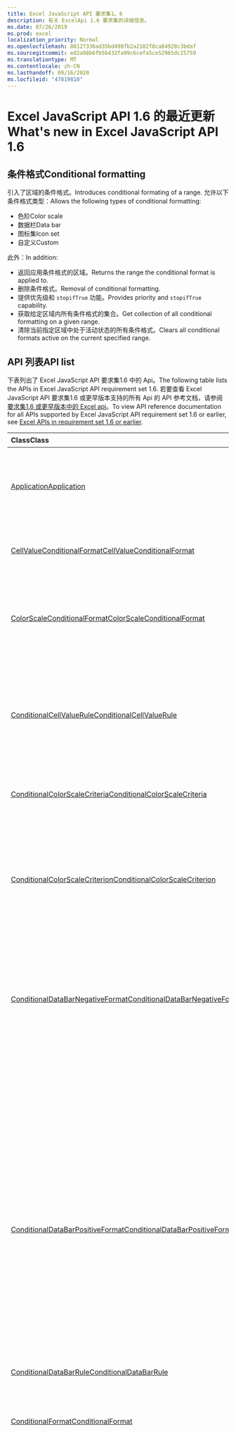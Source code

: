 ```yaml
---
title: Excel JavaScript API 要求集1。6
description: 有关 ExcelApi 1.6 要求集的详细信息。
ms.date: 07/26/2019
ms.prod: excel
localization_priority: Normal
ms.openlocfilehash: 88127336ad35bd498fb2a2102f8ca84928c3bdaf
ms.sourcegitcommit: ed2a98b6fb5b432fa99c6cefa5ce52965dc25759
ms.translationtype: MT
ms.contentlocale: zh-CN
ms.lasthandoff: 09/16/2020
ms.locfileid: "47819810"
---
```

# <a name="whats-new-in-excel-javascript-api-16"></a><span data-ttu-id="a3c14-103">Excel JavaScript API 1.6 的最近更新</span><span class="sxs-lookup"><span data-stu-id="a3c14-103">What's new in Excel JavaScript API 1.6</span></span>

## <a name="conditional-formatting"></a><span data-ttu-id="a3c14-104">条件格式</span><span class="sxs-lookup"><span data-stu-id="a3c14-104">Conditional formatting</span></span>

<span data-ttu-id="a3c14-105">引入了区域的条件格式。</span><span class="sxs-lookup"><span data-stu-id="a3c14-105">Introduces conditional formating of a range.</span></span> <span data-ttu-id="a3c14-106">允许以下条件格式类型：</span><span class="sxs-lookup"><span data-stu-id="a3c14-106">Allows the following types of conditional formatting:</span></span>

* <span data-ttu-id="a3c14-107">色阶</span><span class="sxs-lookup"><span data-stu-id="a3c14-107">Color scale</span></span>
* <span data-ttu-id="a3c14-108">数据栏</span><span class="sxs-lookup"><span data-stu-id="a3c14-108">Data bar</span></span>
* <span data-ttu-id="a3c14-109">图标集</span><span class="sxs-lookup"><span data-stu-id="a3c14-109">Icon set</span></span>
* <span data-ttu-id="a3c14-110">自定义</span><span class="sxs-lookup"><span data-stu-id="a3c14-110">Custom</span></span>

<span data-ttu-id="a3c14-111">此外：</span><span class="sxs-lookup"><span data-stu-id="a3c14-111">In addition:</span></span>

* <span data-ttu-id="a3c14-112">返回应用条件格式的区域。</span><span class="sxs-lookup"><span data-stu-id="a3c14-112">Returns the range the conditional format is applied to.</span></span>
* <span data-ttu-id="a3c14-113">删除条件格式。</span><span class="sxs-lookup"><span data-stu-id="a3c14-113">Removal of conditional formatting.</span></span>
* <span data-ttu-id="a3c14-114">提供优先级和 `stopifTrue` 功能。</span><span class="sxs-lookup"><span data-stu-id="a3c14-114">Provides priority and `stopifTrue` capability.</span></span>
* <span data-ttu-id="a3c14-115">获取给定区域内所有条件格式的集合。</span><span class="sxs-lookup"><span data-stu-id="a3c14-115">Get collection of all conditional formatting on a given range.</span></span>
* <span data-ttu-id="a3c14-116">清除当前指定区域中处于活动状态的所有条件格式。</span><span class="sxs-lookup"><span data-stu-id="a3c14-116">Clears all conditional formats active on the current specified range.</span></span>

## <a name="api-list"></a><span data-ttu-id="a3c14-117">API 列表</span><span class="sxs-lookup"><span data-stu-id="a3c14-117">API list</span></span>

<span data-ttu-id="a3c14-118">下表列出了 Excel JavaScript API 要求集1.6 中的 Api。</span><span class="sxs-lookup"><span data-stu-id="a3c14-118">The following table lists the APIs in Excel JavaScript API requirement set 1.6.</span></span> <span data-ttu-id="a3c14-119">若要查看 Excel JavaScript API 要求集1.6 或更早版本支持的所有 Api 的 API 参考文档，请参阅 [要求集1.6 或更早版本中的 Excel api](/javascript/api/excel?view=excel-js-1.6&preserve-view=true)。</span><span class="sxs-lookup"><span data-stu-id="a3c14-119">To view API reference documentation for all APIs supported by Excel JavaScript API requirement set 1.6 or earlier, see [Excel APIs in requirement set 1.6 or earlier](/javascript/api/excel?view=excel-js-1.6&preserve-view=true).</span></span>

| <span data-ttu-id="a3c14-120">Class</span><span class="sxs-lookup"><span data-stu-id="a3c14-120">Class</span></span> | <span data-ttu-id="a3c14-121">域</span><span class="sxs-lookup"><span data-stu-id="a3c14-121">Fields</span></span> | <span data-ttu-id="a3c14-122">说明</span><span class="sxs-lookup"><span data-stu-id="a3c14-122">Description</span></span> |
|:---|:---|:---|
|[<span data-ttu-id="a3c14-123">Application</span><span class="sxs-lookup"><span data-stu-id="a3c14-123">Application</span></span>](/javascript/api/excel/excel.application)|[<span data-ttu-id="a3c14-124">suspendApiCalculationUntilNextSync ( # B1 </span><span class="sxs-lookup"><span data-stu-id="a3c14-124">suspendApiCalculationUntilNextSync()</span></span>](/javascript/api/excel/excel.application#suspendapicalculationuntilnextsync--)|<span data-ttu-id="a3c14-p103">在下一次调用“context.sync()”前暂停计算。设置后，开发者负责重新计算工作簿，以确保传播所有依赖项。</span><span class="sxs-lookup"><span data-stu-id="a3c14-p103">Suspends calculation until the next "context.sync()" is called. Once set, it is the developer's responsibility to re-calc the workbook, to ensure that any dependencies are propagated.</span></span>|
|[<span data-ttu-id="a3c14-127">CellValueConditionalFormat</span><span class="sxs-lookup"><span data-stu-id="a3c14-127">CellValueConditionalFormat</span></span>](/javascript/api/excel/excel.cellvalueconditionalformat)|[<span data-ttu-id="a3c14-128">format</span><span class="sxs-lookup"><span data-stu-id="a3c14-128">format</span></span>](/javascript/api/excel/excel.cellvalueconditionalformat#format)|<span data-ttu-id="a3c14-129">返回一个 format 对象，该对象封装条件格式字体、填充、边框和其他属性。</span><span class="sxs-lookup"><span data-stu-id="a3c14-129">Returns a format object, encapsulating the conditional formats font, fill, borders, and other properties.</span></span>|
||[<span data-ttu-id="a3c14-130">标尺</span><span class="sxs-lookup"><span data-stu-id="a3c14-130">rule</span></span>](/javascript/api/excel/excel.cellvalueconditionalformat#rule)|<span data-ttu-id="a3c14-131">表示此条件格式中的 Rule 对象。</span><span class="sxs-lookup"><span data-stu-id="a3c14-131">Represents the Rule object on this conditional format.</span></span>|
|[<span data-ttu-id="a3c14-132">ColorScaleConditionalFormat</span><span class="sxs-lookup"><span data-stu-id="a3c14-132">ColorScaleConditionalFormat</span></span>](/javascript/api/excel/excel.colorscaleconditionalformat)|[<span data-ttu-id="a3c14-133">criteria</span><span class="sxs-lookup"><span data-stu-id="a3c14-133">criteria</span></span>](/javascript/api/excel/excel.colorscaleconditionalformat#criteria)|<span data-ttu-id="a3c14-134">色阶的条件。</span><span class="sxs-lookup"><span data-stu-id="a3c14-134">The criteria of the color scale.</span></span> <span data-ttu-id="a3c14-135">使用两个点的色阶时，中点是可选的。</span><span class="sxs-lookup"><span data-stu-id="a3c14-135">Midpoint is optional when using a two point color scale.</span></span>|
||[<span data-ttu-id="a3c14-136">threeColorScale</span><span class="sxs-lookup"><span data-stu-id="a3c14-136">threeColorScale</span></span>](/javascript/api/excel/excel.colorscaleconditionalformat#threecolorscale)|<span data-ttu-id="a3c14-137">如果为 true，则色阶将具有三个点 (最小、中点、最大) ，否则它将有两个 (最小值，最大) 。</span><span class="sxs-lookup"><span data-stu-id="a3c14-137">If true the color scale will have three points (minimum, midpoint, maximum), otherwise it will have two (minimum, maximum).</span></span>|
|[<span data-ttu-id="a3c14-138">ConditionalCellValueRule</span><span class="sxs-lookup"><span data-stu-id="a3c14-138">ConditionalCellValueRule</span></span>](/javascript/api/excel/excel.conditionalcellvaluerule)|[<span data-ttu-id="a3c14-139">formula1</span><span class="sxs-lookup"><span data-stu-id="a3c14-139">formula1</span></span>](/javascript/api/excel/excel.conditionalcellvaluerule#formula1)|<span data-ttu-id="a3c14-140">如果需要，公式可对条件格式规则进行求值。</span><span class="sxs-lookup"><span data-stu-id="a3c14-140">The formula, if required, to evaluate the conditional format rule on.</span></span>|
||[<span data-ttu-id="a3c14-141">formula2</span><span class="sxs-lookup"><span data-stu-id="a3c14-141">formula2</span></span>](/javascript/api/excel/excel.conditionalcellvaluerule#formula2)|<span data-ttu-id="a3c14-142">如果需要，公式可对条件格式规则进行求值。</span><span class="sxs-lookup"><span data-stu-id="a3c14-142">The formula, if required, to evaluate the conditional format rule on.</span></span>|
||[<span data-ttu-id="a3c14-143">operator</span><span class="sxs-lookup"><span data-stu-id="a3c14-143">operator</span></span>](/javascript/api/excel/excel.conditionalcellvaluerule#operator)|<span data-ttu-id="a3c14-144">文本条件格式的运算符。</span><span class="sxs-lookup"><span data-stu-id="a3c14-144">The operator of the text conditional format.</span></span>|
|[<span data-ttu-id="a3c14-145">ConditionalColorScaleCriteria</span><span class="sxs-lookup"><span data-stu-id="a3c14-145">ConditionalColorScaleCriteria</span></span>](/javascript/api/excel/excel.conditionalcolorscalecriteria)|[<span data-ttu-id="a3c14-146">maximum</span><span class="sxs-lookup"><span data-stu-id="a3c14-146">maximum</span></span>](/javascript/api/excel/excel.conditionalcolorscalecriteria#maximum)|<span data-ttu-id="a3c14-147">最大点色阶条件。</span><span class="sxs-lookup"><span data-stu-id="a3c14-147">The maximum point Color Scale Criterion.</span></span>|
||[<span data-ttu-id="a3c14-148">放置</span><span class="sxs-lookup"><span data-stu-id="a3c14-148">midpoint</span></span>](/javascript/api/excel/excel.conditionalcolorscalecriteria#midpoint)|<span data-ttu-id="a3c14-149">色阶为 3 色阶时的中点色阶条件。</span><span class="sxs-lookup"><span data-stu-id="a3c14-149">The midpoint Color Scale Criterion if the color scale is a 3-color scale.</span></span>|
||[<span data-ttu-id="a3c14-150">minimum</span><span class="sxs-lookup"><span data-stu-id="a3c14-150">minimum</span></span>](/javascript/api/excel/excel.conditionalcolorscalecriteria#minimum)|<span data-ttu-id="a3c14-151">最小点色阶条件。</span><span class="sxs-lookup"><span data-stu-id="a3c14-151">The minimum point Color Scale Criterion.</span></span>|
|[<span data-ttu-id="a3c14-152">ConditionalColorScaleCriterion</span><span class="sxs-lookup"><span data-stu-id="a3c14-152">ConditionalColorScaleCriterion</span></span>](/javascript/api/excel/excel.conditionalcolorscalecriterion)|[<span data-ttu-id="a3c14-153">color</span><span class="sxs-lookup"><span data-stu-id="a3c14-153">color</span></span>](/javascript/api/excel/excel.conditionalcolorscalecriterion#color)|<span data-ttu-id="a3c14-154">色阶颜色的 HTML 颜色代码表示形式。</span><span class="sxs-lookup"><span data-stu-id="a3c14-154">HTML color code representation of the color scale color.</span></span> <span data-ttu-id="a3c14-155">例如，</span><span class="sxs-lookup"><span data-stu-id="a3c14-155">E.g.</span></span> <span data-ttu-id="a3c14-156">#FF0000 代表红色。</span><span class="sxs-lookup"><span data-stu-id="a3c14-156">#FF0000 represents Red.</span></span>|
||[<span data-ttu-id="a3c14-157">formula</span><span class="sxs-lookup"><span data-stu-id="a3c14-157">formula</span></span>](/javascript/api/excel/excel.conditionalcolorscalecriterion#formula)|<span data-ttu-id="a3c14-158">数字、公式或 null（如果类型为 LowestValue）。</span><span class="sxs-lookup"><span data-stu-id="a3c14-158">A number, a formula, or null (if Type is LowestValue).</span></span>|
||[<span data-ttu-id="a3c14-159">type</span><span class="sxs-lookup"><span data-stu-id="a3c14-159">type</span></span>](/javascript/api/excel/excel.conditionalcolorscalecriterion#type)|<span data-ttu-id="a3c14-160">条件条件公式应基于什么。</span><span class="sxs-lookup"><span data-stu-id="a3c14-160">What the criterion conditional formula should be based on.</span></span>|
|[<span data-ttu-id="a3c14-161">ConditionalDataBarNegativeFormat</span><span class="sxs-lookup"><span data-stu-id="a3c14-161">ConditionalDataBarNegativeFormat</span></span>](/javascript/api/excel/excel.conditionaldatabarnegativeformat)|[<span data-ttu-id="a3c14-162">borderColor</span><span class="sxs-lookup"><span data-stu-id="a3c14-162">borderColor</span></span>](/javascript/api/excel/excel.conditionaldatabarnegativeformat#bordercolor)|<span data-ttu-id="a3c14-163">表示窗体 #RRGGBB（例如“FFA500”）的边框线条颜色或作为已命名的 HTML 颜色（例如“orange”）的 HTML 颜色代码。</span><span class="sxs-lookup"><span data-stu-id="a3c14-163">HTML color code representing the color of the border line, of the form #RRGGBB (e.g. "FFA500") or as a named HTML color (e.g. "orange").</span></span>|
||[<span data-ttu-id="a3c14-164">fillColor</span><span class="sxs-lookup"><span data-stu-id="a3c14-164">fillColor</span></span>](/javascript/api/excel/excel.conditionaldatabarnegativeformat#fillcolor)|<span data-ttu-id="a3c14-165">表示窗体 #RRGGBB（例如“FFA500”）的填充颜色或已命名 HTML 颜色（例如“orange”）的 HTML 颜色代码。</span><span class="sxs-lookup"><span data-stu-id="a3c14-165">HTML color code representing the fill color, of the form #RRGGBB (e.g. "FFA500") or as a named HTML color (e.g. "orange").</span></span>|
||[<span data-ttu-id="a3c14-166">matchPositiveBorderColor</span><span class="sxs-lookup"><span data-stu-id="a3c14-166">matchPositiveBorderColor</span></span>](/javascript/api/excel/excel.conditionaldatabarnegativeformat#matchpositivebordercolor)|<span data-ttu-id="a3c14-167">该布尔值表示负 DataBar 是否与正 DataBar 具有相同边框颜色。</span><span class="sxs-lookup"><span data-stu-id="a3c14-167">Boolean representation of whether or not the negative DataBar has the same border color as the positive DataBar.</span></span>|
||[<span data-ttu-id="a3c14-168">matchPositiveFillColor</span><span class="sxs-lookup"><span data-stu-id="a3c14-168">matchPositiveFillColor</span></span>](/javascript/api/excel/excel.conditionaldatabarnegativeformat#matchpositivefillcolor)|<span data-ttu-id="a3c14-169">该布尔值表示负 DataBar 是否与正 DataBar 具有相同填充颜色。</span><span class="sxs-lookup"><span data-stu-id="a3c14-169">Boolean representation of whether or not the negative DataBar has the same fill color as the positive DataBar.</span></span>|
|[<span data-ttu-id="a3c14-170">ConditionalDataBarPositiveFormat</span><span class="sxs-lookup"><span data-stu-id="a3c14-170">ConditionalDataBarPositiveFormat</span></span>](/javascript/api/excel/excel.conditionaldatabarpositiveformat)|[<span data-ttu-id="a3c14-171">borderColor</span><span class="sxs-lookup"><span data-stu-id="a3c14-171">borderColor</span></span>](/javascript/api/excel/excel.conditionaldatabarpositiveformat#bordercolor)|<span data-ttu-id="a3c14-172">表示窗体 #RRGGBB（例如“FFA500”）的边框线条颜色或作为已命名的 HTML 颜色（例如“orange”）的 HTML 颜色代码。</span><span class="sxs-lookup"><span data-stu-id="a3c14-172">HTML color code representing the color of the border line, of the form #RRGGBB (e.g. "FFA500") or as a named HTML color (e.g. "orange").</span></span>|
||[<span data-ttu-id="a3c14-173">fillColor</span><span class="sxs-lookup"><span data-stu-id="a3c14-173">fillColor</span></span>](/javascript/api/excel/excel.conditionaldatabarpositiveformat#fillcolor)|<span data-ttu-id="a3c14-174">表示窗体 #RRGGBB（例如“FFA500”）的填充颜色或已命名 HTML 颜色（例如“orange”）的 HTML 颜色代码。</span><span class="sxs-lookup"><span data-stu-id="a3c14-174">HTML color code representing the fill color, of the form #RRGGBB (e.g. "FFA500") or as a named HTML color (e.g. "orange").</span></span>|
||[<span data-ttu-id="a3c14-175">gradientFill</span><span class="sxs-lookup"><span data-stu-id="a3c14-175">gradientFill</span></span>](/javascript/api/excel/excel.conditionaldatabarpositiveformat#gradientfill)|<span data-ttu-id="a3c14-176">该布尔值表示 DataBar 是否具有渐变。</span><span class="sxs-lookup"><span data-stu-id="a3c14-176">Boolean representation of whether or not the DataBar has a gradient.</span></span>|
|[<span data-ttu-id="a3c14-177">ConditionalDataBarRule</span><span class="sxs-lookup"><span data-stu-id="a3c14-177">ConditionalDataBarRule</span></span>](/javascript/api/excel/excel.conditionaldatabarrule)|[<span data-ttu-id="a3c14-178">formula</span><span class="sxs-lookup"><span data-stu-id="a3c14-178">formula</span></span>](/javascript/api/excel/excel.conditionaldatabarrule#formula)|<span data-ttu-id="a3c14-179">如果需要，公式可对 databar 规则进行求值。</span><span class="sxs-lookup"><span data-stu-id="a3c14-179">The formula, if required, to evaluate the databar rule on.</span></span>|
||[<span data-ttu-id="a3c14-180">type</span><span class="sxs-lookup"><span data-stu-id="a3c14-180">type</span></span>](/javascript/api/excel/excel.conditionaldatabarrule#type)|<span data-ttu-id="a3c14-181">Databar 的规则类型。</span><span class="sxs-lookup"><span data-stu-id="a3c14-181">The type of rule for the databar.</span></span>|
|[<span data-ttu-id="a3c14-182">ConditionalFormat</span><span class="sxs-lookup"><span data-stu-id="a3c14-182">ConditionalFormat</span></span>](/javascript/api/excel/excel.conditionalformat)|[<span data-ttu-id="a3c14-183">delete()</span><span class="sxs-lookup"><span data-stu-id="a3c14-183">delete()</span></span>](/javascript/api/excel/excel.conditionalformat#delete--)|<span data-ttu-id="a3c14-184">删除此条件格式。</span><span class="sxs-lookup"><span data-stu-id="a3c14-184">Deletes this conditional format.</span></span>|
||[<span data-ttu-id="a3c14-185">getRange()</span><span class="sxs-lookup"><span data-stu-id="a3c14-185">getRange()</span></span>](/javascript/api/excel/excel.conditionalformat#getrange--)|<span data-ttu-id="a3c14-186">返回应用条件格式的范围。</span><span class="sxs-lookup"><span data-stu-id="a3c14-186">Returns the range the conditonal format is applied to.</span></span> <span data-ttu-id="a3c14-187">如果将条件格式应用于多个区域，则会引发错误。</span><span class="sxs-lookup"><span data-stu-id="a3c14-187">Throws an error if the conditional format is applied to multiple ranges.</span></span> <span data-ttu-id="a3c14-188">只读。</span><span class="sxs-lookup"><span data-stu-id="a3c14-188">Read-only.</span></span>|
||[<span data-ttu-id="a3c14-189">getRangeOrNullObject()</span><span class="sxs-lookup"><span data-stu-id="a3c14-189">getRangeOrNullObject()</span></span>](/javascript/api/excel/excel.conditionalformat#getrangeornullobject--)|<span data-ttu-id="a3c14-190">返回条件格式应用于的区域; 或者，如果将条件格式应用于多个区域，则返回 null 对象。</span><span class="sxs-lookup"><span data-stu-id="a3c14-190">Returns the range the conditonal format is applied to, or a null object if the conditional format is applied to multiple ranges.</span></span> <span data-ttu-id="a3c14-191">只读。</span><span class="sxs-lookup"><span data-stu-id="a3c14-191">Read-only.</span></span>|
||[<span data-ttu-id="a3c14-192">首选</span><span class="sxs-lookup"><span data-stu-id="a3c14-192">priority</span></span>](/javascript/api/excel/excel.conditionalformat#priority)|<span data-ttu-id="a3c14-193">条件格式集合中当前存在此条件格式的优先级 (或索引) 。</span><span class="sxs-lookup"><span data-stu-id="a3c14-193">The priority (or index) within the conditional format collection that this conditional format currently exists in.</span></span> <span data-ttu-id="a3c14-194">同时更改此</span><span class="sxs-lookup"><span data-stu-id="a3c14-194">Changing this also</span></span>|
||[<span data-ttu-id="a3c14-195">cellValue</span><span class="sxs-lookup"><span data-stu-id="a3c14-195">cellValue</span></span>](/javascript/api/excel/excel.conditionalformat#cellvalue)|<span data-ttu-id="a3c14-196">如果当前条件格式为 CellValue 类型，则返回单元格值条件格式属性。</span><span class="sxs-lookup"><span data-stu-id="a3c14-196">Returns the cell value conditional format properties if the current conditional format is a CellValue type.</span></span>|
||[<span data-ttu-id="a3c14-197">cellValueOrNullObject</span><span class="sxs-lookup"><span data-stu-id="a3c14-197">cellValueOrNullObject</span></span>](/javascript/api/excel/excel.conditionalformat#cellvalueornullobject)|<span data-ttu-id="a3c14-198">如果当前条件格式为 CellValue 类型，则返回单元格值条件格式属性。</span><span class="sxs-lookup"><span data-stu-id="a3c14-198">Returns the cell value conditional format properties if the current conditional format is a CellValue type.</span></span>|
||[<span data-ttu-id="a3c14-199">色阶</span><span class="sxs-lookup"><span data-stu-id="a3c14-199">colorScale</span></span>](/javascript/api/excel/excel.conditionalformat#colorscale)|<span data-ttu-id="a3c14-200">如果当前条件格式为色阶类型，则返回色阶条件格式属性。</span><span class="sxs-lookup"><span data-stu-id="a3c14-200">Returns the ColorScale conditional format properties if the current conditional format is an ColorScale type.</span></span> <span data-ttu-id="a3c14-201">只读。</span><span class="sxs-lookup"><span data-stu-id="a3c14-201">Read-only.</span></span>|
||[<span data-ttu-id="a3c14-202">colorScaleOrNullObject</span><span class="sxs-lookup"><span data-stu-id="a3c14-202">colorScaleOrNullObject</span></span>](/javascript/api/excel/excel.conditionalformat#colorscaleornullobject)|<span data-ttu-id="a3c14-203">如果当前条件格式为色阶类型，则返回色阶条件格式属性。</span><span class="sxs-lookup"><span data-stu-id="a3c14-203">Returns the ColorScale conditional format properties if the current conditional format is an ColorScale type.</span></span> <span data-ttu-id="a3c14-204">只读。</span><span class="sxs-lookup"><span data-stu-id="a3c14-204">Read-only.</span></span>|
||[<span data-ttu-id="a3c14-205">自</span><span class="sxs-lookup"><span data-stu-id="a3c14-205">custom</span></span>](/javascript/api/excel/excel.conditionalformat#custom)|<span data-ttu-id="a3c14-206">如果当前条件格式为自定义类型，则返回自定义条件格式属性。</span><span class="sxs-lookup"><span data-stu-id="a3c14-206">Returns the custom conditional format properties if the current conditional format is a custom type.</span></span> <span data-ttu-id="a3c14-207">只读。</span><span class="sxs-lookup"><span data-stu-id="a3c14-207">Read-only.</span></span>|
||[<span data-ttu-id="a3c14-208">customOrNullObject</span><span class="sxs-lookup"><span data-stu-id="a3c14-208">customOrNullObject</span></span>](/javascript/api/excel/excel.conditionalformat#customornullobject)|<span data-ttu-id="a3c14-209">如果当前条件格式为自定义类型，则返回自定义条件格式属性。</span><span class="sxs-lookup"><span data-stu-id="a3c14-209">Returns the custom conditional format properties if the current conditional format is a custom type.</span></span> <span data-ttu-id="a3c14-210">只读。</span><span class="sxs-lookup"><span data-stu-id="a3c14-210">Read-only.</span></span>|
||[<span data-ttu-id="a3c14-211">dataBar</span><span class="sxs-lookup"><span data-stu-id="a3c14-211">dataBar</span></span>](/javascript/api/excel/excel.conditionalformat#databar)|<span data-ttu-id="a3c14-212">如果当前条件格式为数据栏，则返回数据条属性。</span><span class="sxs-lookup"><span data-stu-id="a3c14-212">Returns the data bar properties if the current conditional format is a data bar.</span></span> <span data-ttu-id="a3c14-213">只读。</span><span class="sxs-lookup"><span data-stu-id="a3c14-213">Read-only.</span></span>|
||[<span data-ttu-id="a3c14-214">dataBarOrNullObject</span><span class="sxs-lookup"><span data-stu-id="a3c14-214">dataBarOrNullObject</span></span>](/javascript/api/excel/excel.conditionalformat#databarornullobject)|<span data-ttu-id="a3c14-215">如果当前条件格式为数据栏，则返回数据条属性。</span><span class="sxs-lookup"><span data-stu-id="a3c14-215">Returns the data bar properties if the current conditional format is a data bar.</span></span> <span data-ttu-id="a3c14-216">只读。</span><span class="sxs-lookup"><span data-stu-id="a3c14-216">Read-only.</span></span>|
||[<span data-ttu-id="a3c14-217">iconSet</span><span class="sxs-lookup"><span data-stu-id="a3c14-217">iconSet</span></span>](/javascript/api/excel/excel.conditionalformat#iconset)|<span data-ttu-id="a3c14-218">如果当前条件格式为 IconSet 类型，则返回 IconSet 条件格式属性。</span><span class="sxs-lookup"><span data-stu-id="a3c14-218">Returns the IconSet conditional format properties if the current conditional format is an IconSet type.</span></span> <span data-ttu-id="a3c14-219">只读。</span><span class="sxs-lookup"><span data-stu-id="a3c14-219">Read-only.</span></span>|
||[<span data-ttu-id="a3c14-220">iconSetOrNullObject</span><span class="sxs-lookup"><span data-stu-id="a3c14-220">iconSetOrNullObject</span></span>](/javascript/api/excel/excel.conditionalformat#iconsetornullobject)|<span data-ttu-id="a3c14-221">如果当前条件格式为 IconSet 类型，则返回 IconSet 条件格式属性。</span><span class="sxs-lookup"><span data-stu-id="a3c14-221">Returns the IconSet conditional format properties if the current conditional format is an IconSet type.</span></span> <span data-ttu-id="a3c14-222">只读。</span><span class="sxs-lookup"><span data-stu-id="a3c14-222">Read-only.</span></span>|
||[<span data-ttu-id="a3c14-223">id</span><span class="sxs-lookup"><span data-stu-id="a3c14-223">id</span></span>](/javascript/api/excel/excel.conditionalformat#id)|<span data-ttu-id="a3c14-224">当前 ConditionalFormatCollection 内的条件格式的优先级。</span><span class="sxs-lookup"><span data-stu-id="a3c14-224">The Priority of the Conditional Format within the current ConditionalFormatCollection.</span></span> <span data-ttu-id="a3c14-225">只读。</span><span class="sxs-lookup"><span data-stu-id="a3c14-225">Read-only.</span></span>|
||[<span data-ttu-id="a3c14-226">好</span><span class="sxs-lookup"><span data-stu-id="a3c14-226">preset</span></span>](/javascript/api/excel/excel.conditionalformat#preset)|<span data-ttu-id="a3c14-227">返回预设条件的条件格式。</span><span class="sxs-lookup"><span data-stu-id="a3c14-227">Returns the preset criteria conditional format.</span></span> <span data-ttu-id="a3c14-228">有关更多详细信息，请参阅 PresetCriteriaConditionalFormat。</span><span class="sxs-lookup"><span data-stu-id="a3c14-228">See Excel.PresetCriteriaConditionalFormat for more details.</span></span>|
||[<span data-ttu-id="a3c14-229">presetOrNullObject</span><span class="sxs-lookup"><span data-stu-id="a3c14-229">presetOrNullObject</span></span>](/javascript/api/excel/excel.conditionalformat#presetornullobject)|<span data-ttu-id="a3c14-230">返回预设条件的条件格式。</span><span class="sxs-lookup"><span data-stu-id="a3c14-230">Returns the preset criteria conditional format.</span></span> <span data-ttu-id="a3c14-231">有关更多详细信息，请参阅 PresetCriteriaConditionalFormat。</span><span class="sxs-lookup"><span data-stu-id="a3c14-231">See Excel.PresetCriteriaConditionalFormat for more details.</span></span>|
||[<span data-ttu-id="a3c14-232">textComparison</span><span class="sxs-lookup"><span data-stu-id="a3c14-232">textComparison</span></span>](/javascript/api/excel/excel.conditionalformat#textcomparison)|<span data-ttu-id="a3c14-233">如果当前条件格式是文本类型，则返回特定的文本条件格式属性。</span><span class="sxs-lookup"><span data-stu-id="a3c14-233">Returns the specific text conditional format properties if the current conditional format is a text type.</span></span>|
||[<span data-ttu-id="a3c14-234">textComparisonOrNullObject</span><span class="sxs-lookup"><span data-stu-id="a3c14-234">textComparisonOrNullObject</span></span>](/javascript/api/excel/excel.conditionalformat#textcomparisonornullobject)|<span data-ttu-id="a3c14-235">如果当前条件格式是文本类型，则返回特定的文本条件格式属性。</span><span class="sxs-lookup"><span data-stu-id="a3c14-235">Returns the specific text conditional format properties if the current conditional format is a text type.</span></span>|
||[<span data-ttu-id="a3c14-236">topBottom</span><span class="sxs-lookup"><span data-stu-id="a3c14-236">topBottom</span></span>](/javascript/api/excel/excel.conditionalformat#topbottom)|<span data-ttu-id="a3c14-237">如果当前条件格式为 TopBottom 类型，则返回 Top/底端条件格式属性。</span><span class="sxs-lookup"><span data-stu-id="a3c14-237">Returns the Top/Bottom conditional format properties if the current conditional format is an TopBottom type.</span></span>|
||[<span data-ttu-id="a3c14-238">topBottomOrNullObject</span><span class="sxs-lookup"><span data-stu-id="a3c14-238">topBottomOrNullObject</span></span>](/javascript/api/excel/excel.conditionalformat#topbottomornullobject)|<span data-ttu-id="a3c14-239">如果当前条件格式为 TopBottom 类型，则返回 Top/底端条件格式属性。</span><span class="sxs-lookup"><span data-stu-id="a3c14-239">Returns the Top/Bottom conditional format properties if the current conditional format is an TopBottom type.</span></span>|
||[<span data-ttu-id="a3c14-240">type</span><span class="sxs-lookup"><span data-stu-id="a3c14-240">type</span></span>](/javascript/api/excel/excel.conditionalformat#type)|<span data-ttu-id="a3c14-241">一种条件格式。</span><span class="sxs-lookup"><span data-stu-id="a3c14-241">A type of conditional format.</span></span> <span data-ttu-id="a3c14-242">一次只能设置一个。</span><span class="sxs-lookup"><span data-stu-id="a3c14-242">Only one can be set at a time.</span></span> <span data-ttu-id="a3c14-243">只读。</span><span class="sxs-lookup"><span data-stu-id="a3c14-243">Read-only.</span></span>|
||[<span data-ttu-id="a3c14-244">stopIfTrue</span><span class="sxs-lookup"><span data-stu-id="a3c14-244">stopIfTrue</span></span>](/javascript/api/excel/excel.conditionalformat#stopiftrue)|<span data-ttu-id="a3c14-245">如果满足此条件格式的条件，则不会有任何低优先级格式应在此单元格上生效。</span><span class="sxs-lookup"><span data-stu-id="a3c14-245">If the conditions of this conditional format are met, no lower-priority formats shall take effect on that cell.</span></span>|
|[<span data-ttu-id="a3c14-246">ConditionalFormatCollection</span><span class="sxs-lookup"><span data-stu-id="a3c14-246">ConditionalFormatCollection</span></span>](/javascript/api/excel/excel.conditionalformatcollection)|[<span data-ttu-id="a3c14-247">添加 (类型： ConditionalFormatType) </span><span class="sxs-lookup"><span data-stu-id="a3c14-247">add(type: Excel.ConditionalFormatType)</span></span>](/javascript/api/excel/excel.conditionalformatcollection#add-type-)|<span data-ttu-id="a3c14-248">将新的条件格式添加到集合中的第一个/最高优先级处。</span><span class="sxs-lookup"><span data-stu-id="a3c14-248">Adds a new conditional format to the collection at the first/top priority.</span></span>|
||[<span data-ttu-id="a3c14-249">clearAll ( # B1 </span><span class="sxs-lookup"><span data-stu-id="a3c14-249">clearAll()</span></span>](/javascript/api/excel/excel.conditionalformatcollection#clearall--)|<span data-ttu-id="a3c14-250">清除当前指定区域中处于活动状态的所有条件格式。</span><span class="sxs-lookup"><span data-stu-id="a3c14-250">Clears all conditional formats active on the current specified range.</span></span>|
||[<span data-ttu-id="a3c14-251">getCount()</span><span class="sxs-lookup"><span data-stu-id="a3c14-251">getCount()</span></span>](/javascript/api/excel/excel.conditionalformatcollection#getcount--)|<span data-ttu-id="a3c14-252">返回工作簿中的条件格式数。</span><span class="sxs-lookup"><span data-stu-id="a3c14-252">Returns the number of conditional formats in the workbook.</span></span> <span data-ttu-id="a3c14-253">只读。</span><span class="sxs-lookup"><span data-stu-id="a3c14-253">Read-only.</span></span>|
||[<span data-ttu-id="a3c14-254">getItem(id: string)</span><span class="sxs-lookup"><span data-stu-id="a3c14-254">getItem(id: string)</span></span>](/javascript/api/excel/excel.conditionalformatcollection#getitem-id-)|<span data-ttu-id="a3c14-255">返回给定 ID 的条件格式。</span><span class="sxs-lookup"><span data-stu-id="a3c14-255">Returns a conditional format for the given ID.</span></span>|
||[<span data-ttu-id="a3c14-256">getItemAt(index: number)</span><span class="sxs-lookup"><span data-stu-id="a3c14-256">getItemAt(index: number)</span></span>](/javascript/api/excel/excel.conditionalformatcollection#getitemat-index-)|<span data-ttu-id="a3c14-257">返回给定索引处的条件格式。</span><span class="sxs-lookup"><span data-stu-id="a3c14-257">Returns a conditional format at the given index.</span></span>|
||[<span data-ttu-id="a3c14-258">items</span><span class="sxs-lookup"><span data-stu-id="a3c14-258">items</span></span>](/javascript/api/excel/excel.conditionalformatcollection#items)|<span data-ttu-id="a3c14-259">获取此集合中已加载的子项。</span><span class="sxs-lookup"><span data-stu-id="a3c14-259">Gets the loaded child items in this collection.</span></span>|
|[<span data-ttu-id="a3c14-260">ConditionalFormatRule</span><span class="sxs-lookup"><span data-stu-id="a3c14-260">ConditionalFormatRule</span></span>](/javascript/api/excel/excel.conditionalformatrule)|[<span data-ttu-id="a3c14-261">formula</span><span class="sxs-lookup"><span data-stu-id="a3c14-261">formula</span></span>](/javascript/api/excel/excel.conditionalformatrule#formula)|<span data-ttu-id="a3c14-262">如果需要，公式可对条件格式规则进行求值。</span><span class="sxs-lookup"><span data-stu-id="a3c14-262">The formula, if required, to evaluate the conditional format rule on.</span></span>|
||[<span data-ttu-id="a3c14-263">formulaLocal</span><span class="sxs-lookup"><span data-stu-id="a3c14-263">formulaLocal</span></span>](/javascript/api/excel/excel.conditionalformatrule#formulalocal)|<span data-ttu-id="a3c14-264">如果需要，公式可采用用户的语言对条件格式规则进行求值。</span><span class="sxs-lookup"><span data-stu-id="a3c14-264">The formula, if required, to evaluate the conditional format rule on in the user's language.</span></span>|
||[<span data-ttu-id="a3c14-265">formulaR1C1</span><span class="sxs-lookup"><span data-stu-id="a3c14-265">formulaR1C1</span></span>](/javascript/api/excel/excel.conditionalformatrule#formular1c1)|<span data-ttu-id="a3c14-266">如果需要，公式可采用 R1C1 表示法对条件格式规则进行求值。</span><span class="sxs-lookup"><span data-stu-id="a3c14-266">The formula, if required, to evaluate the conditional format rule on in R1C1-style notation.</span></span>|
|[<span data-ttu-id="a3c14-267">ConditionalIconCriterion</span><span class="sxs-lookup"><span data-stu-id="a3c14-267">ConditionalIconCriterion</span></span>](/javascript/api/excel/excel.conditionaliconcriterion)|[<span data-ttu-id="a3c14-268">customIcon</span><span class="sxs-lookup"><span data-stu-id="a3c14-268">customIcon</span></span>](/javascript/api/excel/excel.conditionaliconcriterion#customicon)|<span data-ttu-id="a3c14-269">如果与默认 IconSet 不同，返回当前条件的自定义图标，否则将返回 null。</span><span class="sxs-lookup"><span data-stu-id="a3c14-269">The custom icon for the current criterion if different from the default IconSet, else null will be returned.</span></span>|
||[<span data-ttu-id="a3c14-270">formula</span><span class="sxs-lookup"><span data-stu-id="a3c14-270">formula</span></span>](/javascript/api/excel/excel.conditionaliconcriterion#formula)|<span data-ttu-id="a3c14-271">取决于类型的数字或公式。</span><span class="sxs-lookup"><span data-stu-id="a3c14-271">A number or a formula depending on the type.</span></span>|
||[<span data-ttu-id="a3c14-272">operator</span><span class="sxs-lookup"><span data-stu-id="a3c14-272">operator</span></span>](/javascript/api/excel/excel.conditionaliconcriterion#operator)|<span data-ttu-id="a3c14-273">图标条件格式的每个规则类型的 GreaterThan 或 GreaterThanOrEqual。</span><span class="sxs-lookup"><span data-stu-id="a3c14-273">GreaterThan or GreaterThanOrEqual for each of the rule type for the Icon conditional format.</span></span>|
||[<span data-ttu-id="a3c14-274">type</span><span class="sxs-lookup"><span data-stu-id="a3c14-274">type</span></span>](/javascript/api/excel/excel.conditionaliconcriterion#type)|<span data-ttu-id="a3c14-275">应基于的图标条件公式。</span><span class="sxs-lookup"><span data-stu-id="a3c14-275">What the icon conditional formula should be based on.</span></span>|
|[<span data-ttu-id="a3c14-276">ConditionalPresetCriteriaRule</span><span class="sxs-lookup"><span data-stu-id="a3c14-276">ConditionalPresetCriteriaRule</span></span>](/javascript/api/excel/excel.conditionalpresetcriteriarule)|[<span data-ttu-id="a3c14-277">依据</span><span class="sxs-lookup"><span data-stu-id="a3c14-277">criterion</span></span>](/javascript/api/excel/excel.conditionalpresetcriteriarule#criterion)|<span data-ttu-id="a3c14-278">条件格式的条件。</span><span class="sxs-lookup"><span data-stu-id="a3c14-278">The criterion of the conditional format.</span></span>|
|[<span data-ttu-id="a3c14-279">ConditionalRangeBorder</span><span class="sxs-lookup"><span data-stu-id="a3c14-279">ConditionalRangeBorder</span></span>](/javascript/api/excel/excel.conditionalrangeborder)|[<span data-ttu-id="a3c14-280">color</span><span class="sxs-lookup"><span data-stu-id="a3c14-280">color</span></span>](/javascript/api/excel/excel.conditionalrangeborder#color)|<span data-ttu-id="a3c14-281">表示窗体 #RRGGBB（例如“FFA500”）的边框线条颜色或作为已命名的 HTML 颜色（例如“orange”）的 HTML 颜色代码。</span><span class="sxs-lookup"><span data-stu-id="a3c14-281">HTML color code representing the color of the border line, of the form #RRGGBB (e.g. "FFA500") or as a named HTML color (e.g. "orange").</span></span>|
||[<span data-ttu-id="a3c14-282">sideIndex</span><span class="sxs-lookup"><span data-stu-id="a3c14-282">sideIndex</span></span>](/javascript/api/excel/excel.conditionalrangeborder#sideindex)|<span data-ttu-id="a3c14-283">指示边框的特定边的常量值。</span><span class="sxs-lookup"><span data-stu-id="a3c14-283">Constant value that indicates the specific side of the border.</span></span> <span data-ttu-id="a3c14-284">有关详细信息，请参阅 ConditionalRangeBorderIndex。</span><span class="sxs-lookup"><span data-stu-id="a3c14-284">See Excel.ConditionalRangeBorderIndex for details.</span></span> <span data-ttu-id="a3c14-285">只读。</span><span class="sxs-lookup"><span data-stu-id="a3c14-285">Read-only.</span></span>|
||[<span data-ttu-id="a3c14-286">style</span><span class="sxs-lookup"><span data-stu-id="a3c14-286">style</span></span>](/javascript/api/excel/excel.conditionalrangeborder#style)|<span data-ttu-id="a3c14-287">线条样式的常量之一，指定边框的线条样式。</span><span class="sxs-lookup"><span data-stu-id="a3c14-287">One of the constants of line style specifying the line style for the border.</span></span> <span data-ttu-id="a3c14-288">有关详细信息，请参阅 BorderLineStyle。</span><span class="sxs-lookup"><span data-stu-id="a3c14-288">See Excel.BorderLineStyle for details.</span></span>|
|[<span data-ttu-id="a3c14-289">ConditionalRangeBorderCollection</span><span class="sxs-lookup"><span data-stu-id="a3c14-289">ConditionalRangeBorderCollection</span></span>](/javascript/api/excel/excel.conditionalrangebordercollection)|[<span data-ttu-id="a3c14-290">getItem (索引： ConditionalRangeBorderIndex) </span><span class="sxs-lookup"><span data-stu-id="a3c14-290">getItem(index: Excel.ConditionalRangeBorderIndex)</span></span>](/javascript/api/excel/excel.conditionalrangebordercollection#getitem-index-)|<span data-ttu-id="a3c14-291">使用其名称获取 border 对象</span><span class="sxs-lookup"><span data-stu-id="a3c14-291">Gets a border object using its name.</span></span>|
||[<span data-ttu-id="a3c14-292">getItemAt(index: number)</span><span class="sxs-lookup"><span data-stu-id="a3c14-292">getItemAt(index: number)</span></span>](/javascript/api/excel/excel.conditionalrangebordercollection#getitemat-index-)|<span data-ttu-id="a3c14-293">使用其索引获取 border 对象</span><span class="sxs-lookup"><span data-stu-id="a3c14-293">Gets a border object using its index.</span></span>|
||[<span data-ttu-id="a3c14-294">bottom</span><span class="sxs-lookup"><span data-stu-id="a3c14-294">bottom</span></span>](/javascript/api/excel/excel.conditionalrangebordercollection#bottom)|<span data-ttu-id="a3c14-295">获取下边框。</span><span class="sxs-lookup"><span data-stu-id="a3c14-295">Gets the bottom border.</span></span> <span data-ttu-id="a3c14-296">只读。</span><span class="sxs-lookup"><span data-stu-id="a3c14-296">Read-only.</span></span>|
||[<span data-ttu-id="a3c14-297">count</span><span class="sxs-lookup"><span data-stu-id="a3c14-297">count</span></span>](/javascript/api/excel/excel.conditionalrangebordercollection#count)|<span data-ttu-id="a3c14-298">集合中的 border 对象数量。</span><span class="sxs-lookup"><span data-stu-id="a3c14-298">Number of border objects in the collection.</span></span> <span data-ttu-id="a3c14-299">只读。</span><span class="sxs-lookup"><span data-stu-id="a3c14-299">Read-only.</span></span>|
||[<span data-ttu-id="a3c14-300">items</span><span class="sxs-lookup"><span data-stu-id="a3c14-300">items</span></span>](/javascript/api/excel/excel.conditionalrangebordercollection#items)|<span data-ttu-id="a3c14-301">获取此集合中已加载的子项。</span><span class="sxs-lookup"><span data-stu-id="a3c14-301">Gets the loaded child items in this collection.</span></span>|
||[<span data-ttu-id="a3c14-302">left</span><span class="sxs-lookup"><span data-stu-id="a3c14-302">left</span></span>](/javascript/api/excel/excel.conditionalrangebordercollection#left)|<span data-ttu-id="a3c14-303">获取左边框。</span><span class="sxs-lookup"><span data-stu-id="a3c14-303">Gets the left border.</span></span> <span data-ttu-id="a3c14-304">只读。</span><span class="sxs-lookup"><span data-stu-id="a3c14-304">Read-only.</span></span>|
||[<span data-ttu-id="a3c14-305">right</span><span class="sxs-lookup"><span data-stu-id="a3c14-305">right</span></span>](/javascript/api/excel/excel.conditionalrangebordercollection#right)|<span data-ttu-id="a3c14-306">获取右边框。</span><span class="sxs-lookup"><span data-stu-id="a3c14-306">Gets the right border.</span></span> <span data-ttu-id="a3c14-307">只读。</span><span class="sxs-lookup"><span data-stu-id="a3c14-307">Read-only.</span></span>|
||[<span data-ttu-id="a3c14-308">top</span><span class="sxs-lookup"><span data-stu-id="a3c14-308">top</span></span>](/javascript/api/excel/excel.conditionalrangebordercollection#top)|<span data-ttu-id="a3c14-309">获取上边框。</span><span class="sxs-lookup"><span data-stu-id="a3c14-309">Gets the top border.</span></span> <span data-ttu-id="a3c14-310">只读。</span><span class="sxs-lookup"><span data-stu-id="a3c14-310">Read-only.</span></span>|
|[<span data-ttu-id="a3c14-311">ConditionalRangeFill</span><span class="sxs-lookup"><span data-stu-id="a3c14-311">ConditionalRangeFill</span></span>](/javascript/api/excel/excel.conditionalrangefill)|[<span data-ttu-id="a3c14-312">clear()</span><span class="sxs-lookup"><span data-stu-id="a3c14-312">clear()</span></span>](/javascript/api/excel/excel.conditionalrangefill#clear--)|<span data-ttu-id="a3c14-313">重置填充。</span><span class="sxs-lookup"><span data-stu-id="a3c14-313">Resets the fill.</span></span>|
||[<span data-ttu-id="a3c14-314">color</span><span class="sxs-lookup"><span data-stu-id="a3c14-314">color</span></span>](/javascript/api/excel/excel.conditionalrangefill#color)|<span data-ttu-id="a3c14-315">表示窗体 #RRGGBB（例如“FFA500”）的填充颜色或已命名 HTML 颜色（例如“orange”）的 HTML 颜色代码。</span><span class="sxs-lookup"><span data-stu-id="a3c14-315">HTML color code representing the color of the fill, of the form #RRGGBB (e.g. "FFA500") or as a named HTML color (e.g. "orange").</span></span>|
|[<span data-ttu-id="a3c14-316">ConditionalRangeFont</span><span class="sxs-lookup"><span data-stu-id="a3c14-316">ConditionalRangeFont</span></span>](/javascript/api/excel/excel.conditionalrangefont)|[<span data-ttu-id="a3c14-317">bold</span><span class="sxs-lookup"><span data-stu-id="a3c14-317">bold</span></span>](/javascript/api/excel/excel.conditionalrangefont#bold)|<span data-ttu-id="a3c14-318">表示字体的加粗状态。</span><span class="sxs-lookup"><span data-stu-id="a3c14-318">Represents the bold status of font.</span></span>|
||[<span data-ttu-id="a3c14-319">clear()</span><span class="sxs-lookup"><span data-stu-id="a3c14-319">clear()</span></span>](/javascript/api/excel/excel.conditionalrangefont#clear--)|<span data-ttu-id="a3c14-320">重置字体格式。</span><span class="sxs-lookup"><span data-stu-id="a3c14-320">Resets the font formats.</span></span>|
||[<span data-ttu-id="a3c14-321">color</span><span class="sxs-lookup"><span data-stu-id="a3c14-321">color</span></span>](/javascript/api/excel/excel.conditionalrangefont#color)|<span data-ttu-id="a3c14-322">文本颜色的 HTML 颜色代码表示。</span><span class="sxs-lookup"><span data-stu-id="a3c14-322">HTML color code representation of the text color.</span></span> <span data-ttu-id="a3c14-323">例如，</span><span class="sxs-lookup"><span data-stu-id="a3c14-323">E.g.</span></span> <span data-ttu-id="a3c14-324">#FF0000 代表红色。</span><span class="sxs-lookup"><span data-stu-id="a3c14-324">#FF0000 represents Red.</span></span>|
||[<span data-ttu-id="a3c14-325">italic</span><span class="sxs-lookup"><span data-stu-id="a3c14-325">italic</span></span>](/javascript/api/excel/excel.conditionalrangefont#italic)|<span data-ttu-id="a3c14-326">表示字体的斜体状态。</span><span class="sxs-lookup"><span data-stu-id="a3c14-326">Represents the italic status of the font.</span></span>|
||[<span data-ttu-id="a3c14-327">strikethrough</span><span class="sxs-lookup"><span data-stu-id="a3c14-327">strikethrough</span></span>](/javascript/api/excel/excel.conditionalrangefont#strikethrough)|<span data-ttu-id="a3c14-328">表示字体的删除线状态。</span><span class="sxs-lookup"><span data-stu-id="a3c14-328">Represents the strikethrough status of the font.</span></span>|
||[<span data-ttu-id="a3c14-329">underline</span><span class="sxs-lookup"><span data-stu-id="a3c14-329">underline</span></span>](/javascript/api/excel/excel.conditionalrangefont#underline)|<span data-ttu-id="a3c14-330">应用于字体的下划线类型。</span><span class="sxs-lookup"><span data-stu-id="a3c14-330">Type of underline applied to the font.</span></span> <span data-ttu-id="a3c14-331">有关详细信息，请参阅 ConditionalRangeFontUnderlineStyle。</span><span class="sxs-lookup"><span data-stu-id="a3c14-331">See Excel.ConditionalRangeFontUnderlineStyle for details.</span></span>|
|[<span data-ttu-id="a3c14-332">ConditionalRangeFormat</span><span class="sxs-lookup"><span data-stu-id="a3c14-332">ConditionalRangeFormat</span></span>](/javascript/api/excel/excel.conditionalrangeformat)|[<span data-ttu-id="a3c14-333">numberFormat</span><span class="sxs-lookup"><span data-stu-id="a3c14-333">numberFormat</span></span>](/javascript/api/excel/excel.conditionalrangeformat#numberformat)|<span data-ttu-id="a3c14-334">表示给定范围的 Excel 数字格式代码。</span><span class="sxs-lookup"><span data-stu-id="a3c14-334">Represents Excel's number format code for the given range.</span></span> <span data-ttu-id="a3c14-335">如果传入 null，则清除。</span><span class="sxs-lookup"><span data-stu-id="a3c14-335">Cleared if null is passed in.</span></span>|
||[<span data-ttu-id="a3c14-336">Borders</span><span class="sxs-lookup"><span data-stu-id="a3c14-336">borders</span></span>](/javascript/api/excel/excel.conditionalrangeformat#borders)|<span data-ttu-id="a3c14-337">应用于整体条件格式范围的 border 对象的集合。</span><span class="sxs-lookup"><span data-stu-id="a3c14-337">Collection of border objects that apply to the overall conditional format range.</span></span> <span data-ttu-id="a3c14-338">只读。</span><span class="sxs-lookup"><span data-stu-id="a3c14-338">Read-only.</span></span>|
||[<span data-ttu-id="a3c14-339">fill</span><span class="sxs-lookup"><span data-stu-id="a3c14-339">fill</span></span>](/javascript/api/excel/excel.conditionalrangeformat#fill)|<span data-ttu-id="a3c14-340">返回在整体条件格式范围上定义的 fill 对象。</span><span class="sxs-lookup"><span data-stu-id="a3c14-340">Returns the fill object defined on the overall conditional format range.</span></span> <span data-ttu-id="a3c14-341">只读。</span><span class="sxs-lookup"><span data-stu-id="a3c14-341">Read-only.</span></span>|
||[<span data-ttu-id="a3c14-342">font</span><span class="sxs-lookup"><span data-stu-id="a3c14-342">font</span></span>](/javascript/api/excel/excel.conditionalrangeformat#font)|<span data-ttu-id="a3c14-343">返回在整体条件格式区域上定义的 font 对象。</span><span class="sxs-lookup"><span data-stu-id="a3c14-343">Returns the font object defined on the overall conditional format range.</span></span> <span data-ttu-id="a3c14-344">只读。</span><span class="sxs-lookup"><span data-stu-id="a3c14-344">Read-only.</span></span>|
|[<span data-ttu-id="a3c14-345">ConditionalTextComparisonRule</span><span class="sxs-lookup"><span data-stu-id="a3c14-345">ConditionalTextComparisonRule</span></span>](/javascript/api/excel/excel.conditionaltextcomparisonrule)|[<span data-ttu-id="a3c14-346">operator</span><span class="sxs-lookup"><span data-stu-id="a3c14-346">operator</span></span>](/javascript/api/excel/excel.conditionaltextcomparisonrule#operator)|<span data-ttu-id="a3c14-347">文本条件格式的运算符。</span><span class="sxs-lookup"><span data-stu-id="a3c14-347">The operator of the text conditional format.</span></span>|
||[<span data-ttu-id="a3c14-348">text</span><span class="sxs-lookup"><span data-stu-id="a3c14-348">text</span></span>](/javascript/api/excel/excel.conditionaltextcomparisonrule#text)|<span data-ttu-id="a3c14-349">条件格式的文本值。</span><span class="sxs-lookup"><span data-stu-id="a3c14-349">The Text value of conditional format.</span></span>|
|[<span data-ttu-id="a3c14-350">ConditionalTopBottomRule</span><span class="sxs-lookup"><span data-stu-id="a3c14-350">ConditionalTopBottomRule</span></span>](/javascript/api/excel/excel.conditionaltopbottomrule)|[<span data-ttu-id="a3c14-351">rank</span><span class="sxs-lookup"><span data-stu-id="a3c14-351">rank</span></span>](/javascript/api/excel/excel.conditionaltopbottomrule#rank)|<span data-ttu-id="a3c14-352">1 和 1000 之间的数字排名或 1 和 100 之间的百分比排名。</span><span class="sxs-lookup"><span data-stu-id="a3c14-352">The rank between 1 and 1000 for numeric ranks or 1 and 100 for percent ranks.</span></span>|
||[<span data-ttu-id="a3c14-353">type</span><span class="sxs-lookup"><span data-stu-id="a3c14-353">type</span></span>](/javascript/api/excel/excel.conditionaltopbottomrule#type)|<span data-ttu-id="a3c14-354">根据顶部或底部排名设置值的格式。</span><span class="sxs-lookup"><span data-stu-id="a3c14-354">Format values based on the top or bottom rank.</span></span>|
|[<span data-ttu-id="a3c14-355">CustomConditionalFormat</span><span class="sxs-lookup"><span data-stu-id="a3c14-355">CustomConditionalFormat</span></span>](/javascript/api/excel/excel.customconditionalformat)|[<span data-ttu-id="a3c14-356">format</span><span class="sxs-lookup"><span data-stu-id="a3c14-356">format</span></span>](/javascript/api/excel/excel.customconditionalformat#format)|<span data-ttu-id="a3c14-357">返回一个 format 对象，该对象封装条件格式字体、填充、边框和其他属性。</span><span class="sxs-lookup"><span data-stu-id="a3c14-357">Returns a format object, encapsulating the conditional formats font, fill, borders, and other properties.</span></span> <span data-ttu-id="a3c14-358">只读。</span><span class="sxs-lookup"><span data-stu-id="a3c14-358">Read-only.</span></span>|
||[<span data-ttu-id="a3c14-359">标尺</span><span class="sxs-lookup"><span data-stu-id="a3c14-359">rule</span></span>](/javascript/api/excel/excel.customconditionalformat#rule)|<span data-ttu-id="a3c14-360">表示此条件格式中的 Rule 对象。</span><span class="sxs-lookup"><span data-stu-id="a3c14-360">Represents the Rule object on this conditional format.</span></span> <span data-ttu-id="a3c14-361">只读。</span><span class="sxs-lookup"><span data-stu-id="a3c14-361">Read-only.</span></span>|
|[<span data-ttu-id="a3c14-362">DataBarConditionalFormat</span><span class="sxs-lookup"><span data-stu-id="a3c14-362">DataBarConditionalFormat</span></span>](/javascript/api/excel/excel.databarconditionalformat)|[<span data-ttu-id="a3c14-363">axisColor</span><span class="sxs-lookup"><span data-stu-id="a3c14-363">axisColor</span></span>](/javascript/api/excel/excel.databarconditionalformat#axiscolor)|<span data-ttu-id="a3c14-364">表示窗体 #RRGGBB（例如 "FFA500"）的轴行颜色或作为已命名的 HTML 颜色（例如 "orange"）的 HTML 颜色代码。</span><span class="sxs-lookup"><span data-stu-id="a3c14-364">HTML color code representing the color of the Axis line, of the form #RRGGBB (e.g. "FFA500") or as a named HTML color (e.g. "orange").</span></span>|
||[<span data-ttu-id="a3c14-365">axisFormat</span><span class="sxs-lookup"><span data-stu-id="a3c14-365">axisFormat</span></span>](/javascript/api/excel/excel.databarconditionalformat#axisformat)|<span data-ttu-id="a3c14-366">为 Excel 数据栏确定轴的方式的表示形式。</span><span class="sxs-lookup"><span data-stu-id="a3c14-366">Representation of how the axis is determined for an Excel data bar.</span></span>|
||[<span data-ttu-id="a3c14-367">barDirection</span><span class="sxs-lookup"><span data-stu-id="a3c14-367">barDirection</span></span>](/javascript/api/excel/excel.databarconditionalformat#bardirection)|<span data-ttu-id="a3c14-368">表示数据条图形应基于的方向。</span><span class="sxs-lookup"><span data-stu-id="a3c14-368">Represents the direction that the data bar graphic should be based on.</span></span>|
||[<span data-ttu-id="a3c14-369">lowerBoundRule</span><span class="sxs-lookup"><span data-stu-id="a3c14-369">lowerBoundRule</span></span>](/javascript/api/excel/excel.databarconditionalformat#lowerboundrule)|<span data-ttu-id="a3c14-370">构成数据栏的下限（以及如何计算，如果适用）的规则。</span><span class="sxs-lookup"><span data-stu-id="a3c14-370">The rule for what consistutes the lower bound (and how to calculate it, if applicable) for a data bar.</span></span>|
||[<span data-ttu-id="a3c14-371">negativeFormat</span><span class="sxs-lookup"><span data-stu-id="a3c14-371">negativeFormat</span></span>](/javascript/api/excel/excel.databarconditionalformat#negativeformat)|<span data-ttu-id="a3c14-372">在 Excel 数据栏中的轴左侧的所有值的表示形式。</span><span class="sxs-lookup"><span data-stu-id="a3c14-372">Representation of all values to the left of the axis in an Excel data bar.</span></span> <span data-ttu-id="a3c14-373">只读。</span><span class="sxs-lookup"><span data-stu-id="a3c14-373">Read-only.</span></span>|
||[<span data-ttu-id="a3c14-374">positiveFormat</span><span class="sxs-lookup"><span data-stu-id="a3c14-374">positiveFormat</span></span>](/javascript/api/excel/excel.databarconditionalformat#positiveformat)|<span data-ttu-id="a3c14-375">在 Excel 数据栏中的轴右侧的所有值的表示形式。</span><span class="sxs-lookup"><span data-stu-id="a3c14-375">Representation of all values to the right of the axis in an Excel data bar.</span></span> <span data-ttu-id="a3c14-376">只读。</span><span class="sxs-lookup"><span data-stu-id="a3c14-376">Read-only.</span></span>|
||[<span data-ttu-id="a3c14-377">showDataBarOnly</span><span class="sxs-lookup"><span data-stu-id="a3c14-377">showDataBarOnly</span></span>](/javascript/api/excel/excel.databarconditionalformat#showdatabaronly)|<span data-ttu-id="a3c14-378">如果为 true，则对应用数据栏的单元格隐藏值。</span><span class="sxs-lookup"><span data-stu-id="a3c14-378">If true, hides the values from the cells where the data bar is applied.</span></span>|
||[<span data-ttu-id="a3c14-379">upperBoundRule</span><span class="sxs-lookup"><span data-stu-id="a3c14-379">upperBoundRule</span></span>](/javascript/api/excel/excel.databarconditionalformat#upperboundrule)|<span data-ttu-id="a3c14-380">构成数据栏的上限（以及如何计算，如果适用）的规则。</span><span class="sxs-lookup"><span data-stu-id="a3c14-380">The rule for what constitutes the upper bound (and how to calculate it, if applicable) for a data bar.</span></span>|
|[<span data-ttu-id="a3c14-381">IconSetConditionalFormat</span><span class="sxs-lookup"><span data-stu-id="a3c14-381">IconSetConditionalFormat</span></span>](/javascript/api/excel/excel.iconsetconditionalformat)|[<span data-ttu-id="a3c14-382">criteria</span><span class="sxs-lookup"><span data-stu-id="a3c14-382">criteria</span></span>](/javascript/api/excel/excel.iconsetconditionalformat#criteria)|<span data-ttu-id="a3c14-383">用于条件图标的规则和潜在自定义图标的条件和 IconSets 的数组。</span><span class="sxs-lookup"><span data-stu-id="a3c14-383">An array of Criteria and IconSets for the rules and potential custom icons for conditional icons.</span></span> <span data-ttu-id="a3c14-384">请注意，对于第一个条件，只有自定义图标可以修改，而类型、公式和运算符在设置时将被忽略。</span><span class="sxs-lookup"><span data-stu-id="a3c14-384">Note that for the first criterion only the custom icon can be modified, while type, formula, and operator will be ignored when set.</span></span>|
||[<span data-ttu-id="a3c14-385">reverseIconOrder</span><span class="sxs-lookup"><span data-stu-id="a3c14-385">reverseIconOrder</span></span>](/javascript/api/excel/excel.iconsetconditionalformat#reverseiconorder)|<span data-ttu-id="a3c14-386">如果为 true，则反转 IconSet 的图标订单。</span><span class="sxs-lookup"><span data-stu-id="a3c14-386">If true, reverses the icon orders for the IconSet.</span></span> <span data-ttu-id="a3c14-387">请注意，如果使用自定义图标，则不能设置此设置。</span><span class="sxs-lookup"><span data-stu-id="a3c14-387">Note that this cannot be set if custom icons are used.</span></span>|
||[<span data-ttu-id="a3c14-388">showIconOnly</span><span class="sxs-lookup"><span data-stu-id="a3c14-388">showIconOnly</span></span>](/javascript/api/excel/excel.iconsetconditionalformat#showicononly)|<span data-ttu-id="a3c14-389">如果为 true，则隐藏值并仅显示图标。</span><span class="sxs-lookup"><span data-stu-id="a3c14-389">If true, hides the values and only shows icons.</span></span>|
||[<span data-ttu-id="a3c14-390">style</span><span class="sxs-lookup"><span data-stu-id="a3c14-390">style</span></span>](/javascript/api/excel/excel.iconsetconditionalformat#style)|<span data-ttu-id="a3c14-391">如果设置，则显示条件格式的 IconSet 选项。</span><span class="sxs-lookup"><span data-stu-id="a3c14-391">If set, displays the IconSet option for the conditional format.</span></span>|
|[<span data-ttu-id="a3c14-392">PresetCriteriaConditionalFormat</span><span class="sxs-lookup"><span data-stu-id="a3c14-392">PresetCriteriaConditionalFormat</span></span>](/javascript/api/excel/excel.presetcriteriaconditionalformat)|[<span data-ttu-id="a3c14-393">format</span><span class="sxs-lookup"><span data-stu-id="a3c14-393">format</span></span>](/javascript/api/excel/excel.presetcriteriaconditionalformat#format)|<span data-ttu-id="a3c14-394">返回一个 format 对象，该对象封装条件格式字体、填充、边框和其他属性。</span><span class="sxs-lookup"><span data-stu-id="a3c14-394">Returns a format object, encapsulating the conditional formats font, fill, borders, and other properties.</span></span>|
||[<span data-ttu-id="a3c14-395">标尺</span><span class="sxs-lookup"><span data-stu-id="a3c14-395">rule</span></span>](/javascript/api/excel/excel.presetcriteriaconditionalformat#rule)|<span data-ttu-id="a3c14-396">条件格式的规则。</span><span class="sxs-lookup"><span data-stu-id="a3c14-396">The rule of the conditional format.</span></span>|
|[<span data-ttu-id="a3c14-397">区域</span><span class="sxs-lookup"><span data-stu-id="a3c14-397">Range</span></span>](/javascript/api/excel/excel.range)|[<span data-ttu-id="a3c14-398">calculate()</span><span class="sxs-lookup"><span data-stu-id="a3c14-398">calculate()</span></span>](/javascript/api/excel/excel.range#calculate--)|<span data-ttu-id="a3c14-399">计算工作表上的单元格区域。</span><span class="sxs-lookup"><span data-stu-id="a3c14-399">Calculates a range of cells on a worksheet.</span></span>|
||[<span data-ttu-id="a3c14-400">conditionalFormats</span><span class="sxs-lookup"><span data-stu-id="a3c14-400">conditionalFormats</span></span>](/javascript/api/excel/excel.range#conditionalformats)|<span data-ttu-id="a3c14-401">与该范围相交的 ConditionalFormats 的集合。</span><span class="sxs-lookup"><span data-stu-id="a3c14-401">Collection of ConditionalFormats that intersect the range.</span></span> <span data-ttu-id="a3c14-402">只读。</span><span class="sxs-lookup"><span data-stu-id="a3c14-402">Read-only.</span></span>|
|[<span data-ttu-id="a3c14-403">TextConditionalFormat</span><span class="sxs-lookup"><span data-stu-id="a3c14-403">TextConditionalFormat</span></span>](/javascript/api/excel/excel.textconditionalformat)|[<span data-ttu-id="a3c14-404">format</span><span class="sxs-lookup"><span data-stu-id="a3c14-404">format</span></span>](/javascript/api/excel/excel.textconditionalformat#format)|<span data-ttu-id="a3c14-405">返回一个 format 对象，该对象封装条件格式字体、填充、边框和其他属性。</span><span class="sxs-lookup"><span data-stu-id="a3c14-405">Returns a format object, encapsulating the conditional formats font, fill, borders, and other properties.</span></span> <span data-ttu-id="a3c14-406">只读。</span><span class="sxs-lookup"><span data-stu-id="a3c14-406">Read-only.</span></span>|
||[<span data-ttu-id="a3c14-407">标尺</span><span class="sxs-lookup"><span data-stu-id="a3c14-407">rule</span></span>](/javascript/api/excel/excel.textconditionalformat#rule)|<span data-ttu-id="a3c14-408">条件格式的规则。</span><span class="sxs-lookup"><span data-stu-id="a3c14-408">The rule of the conditional format.</span></span>|
|[<span data-ttu-id="a3c14-409">TopBottomConditionalFormat</span><span class="sxs-lookup"><span data-stu-id="a3c14-409">TopBottomConditionalFormat</span></span>](/javascript/api/excel/excel.topbottomconditionalformat)|[<span data-ttu-id="a3c14-410">format</span><span class="sxs-lookup"><span data-stu-id="a3c14-410">format</span></span>](/javascript/api/excel/excel.topbottomconditionalformat#format)|<span data-ttu-id="a3c14-411">返回一个 format 对象，该对象封装条件格式字体、填充、边框和其他属性。</span><span class="sxs-lookup"><span data-stu-id="a3c14-411">Returns a format object, encapsulating the conditional formats font, fill, borders, and other properties.</span></span> <span data-ttu-id="a3c14-412">只读。</span><span class="sxs-lookup"><span data-stu-id="a3c14-412">Read-only.</span></span>|
||[<span data-ttu-id="a3c14-413">标尺</span><span class="sxs-lookup"><span data-stu-id="a3c14-413">rule</span></span>](/javascript/api/excel/excel.topbottomconditionalformat#rule)|<span data-ttu-id="a3c14-414">顶部/底部条件格式的条件。</span><span class="sxs-lookup"><span data-stu-id="a3c14-414">The criteria of the Top/Bottom conditional format.</span></span>|
|[<span data-ttu-id="a3c14-415">Worksheet</span><span class="sxs-lookup"><span data-stu-id="a3c14-415">Worksheet</span></span>](/javascript/api/excel/excel.worksheet)|[<span data-ttu-id="a3c14-416">计算 (markAllDirty： boolean) </span><span class="sxs-lookup"><span data-stu-id="a3c14-416">calculate(markAllDirty: boolean)</span></span>](/javascript/api/excel/excel.worksheet#calculate-markalldirty-)|<span data-ttu-id="a3c14-417">计算工作表上的所有单元格。</span><span class="sxs-lookup"><span data-stu-id="a3c14-417">Calculates all cells on a worksheet.</span></span>|

## <a name="see-also"></a><span data-ttu-id="a3c14-418">另请参阅</span><span class="sxs-lookup"><span data-stu-id="a3c14-418">See also</span></span>

- [<span data-ttu-id="a3c14-419">Excel JavaScript API 参考文档</span><span class="sxs-lookup"><span data-stu-id="a3c14-419">Excel JavaScript API Reference Documentation</span></span>](/javascript/api/excel?view=excel-js-1.6&preserve-view=true)
- [<span data-ttu-id="a3c14-420">Excel JavaScript API 要求集</span><span class="sxs-lookup"><span data-stu-id="a3c14-420">Excel JavaScript API requirement sets</span></span>](excel-api-requirement-sets.md)
